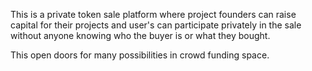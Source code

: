 This is a private token sale platform where project founders can raise capital for their projects and user's can participate privately in the sale without anyone knowing who the buyer is or what they bought.

This open doors for many possibilities in crowd funding space.
